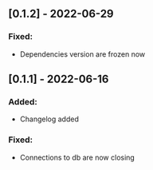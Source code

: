 ## [0.1.2] - 2022-06-29

### Fixed:
- Dependencies version are frozen now

## [0.1.1] - 2022-06-16

### Added:
- Changelog added

### Fixed:
- Connections to db are now closing